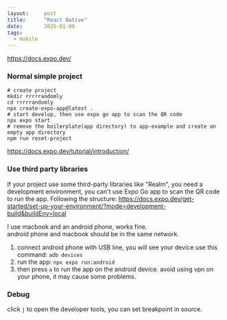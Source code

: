 ```yaml
---
layout:     post
title:      "React Native"
date:       2025-01-09
tags:  
  - mobile
---
```


https://docs.expo.dev/


### Normal simple project

```shell
# create project
mkdir rrrrrandomly
cd rrrrrandomly
npx create-expo-app@latest .
# start develop, then use expo go app to scan the QR code
npx expo start
# remove the boilerplate(app directory) to app-example and create an empty app directory
npm run reset-project
```

https://docs.expo.dev/tutorial/introduction/

### Use third party libraries

If your project use some third-party libraries like "Realm", you need a development environment, you can't use Expo Go app to scan the QR code to run the app. Following the structure:
https://docs.expo.dev/get-started/set-up-your-environment/?mode=development-build&buildEnv=local

I use macbook and an android phone, works fine.  
android phone and macbook should be in the same network.

1. connect android phone with USB line, you will see your device use this command: `adb devices`
2. run the app: `npx expo run:android`
3. then press `a` to run the app on the android device.
  avoid using vpn on your phone, it may cause some problems.

### Debug

click `j` to open the developer tools, you can set breakpoint in source.